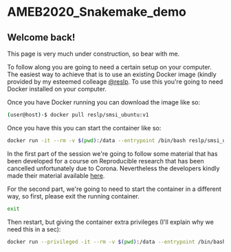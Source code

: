 # AMEB2020_Snakemake_demo

## Welcome back!

This page is very much under construction, so bear with me.

To follow along you are going to need a certain setup on your computer. The easiest way to achieve that is to use an existing Docker image (kindly provided by my esteemed colleage [@reslp](https://github.com/reslp/dockerfiles/blob/master/snakemake/Dockerfile). To use this you're going to need Docker installed on your computer.

Once you have Docker running you can download the image like so:
```bash
(user@host)-$ docker pull reslp/smsi_ubuntu:v1
```

Once you have this you can start the container like so:
```bash
docker run -it --rm -v $(pwd):/data --entrypoint /bin/bash reslp/smsi_ubuntu:v1
```

In the first part of the session we're going to follow some material that has been developed for a course on Reproducible research that has been cancelled unfortunately due to Corona. Nevertheless the developers kindly made their material available [here](https://nbis-reproducible-research.readthedocs.io/en/devel/).



For the second part, we're going to need to start the container in a different way, so first, please exit the running container.
```bash
exit
```

Then restart, but giving the container extra privileges (I'll explain why we need this in a sec):
```bash
docker run --privileged -it --rm -v $(pwd):/data --entrypoint /bin/bash reslp/smsi_ubuntu:v1
```

